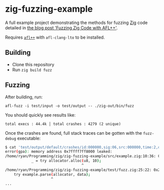 zig-fuzzing-example
===================

A full example project demonstrating the methods for fuzzing [Zig](https://ziglang.org/) code detailed in [the blog post 'Fuzzing Zig Code with AFL++'](https://www.ryanliptak.com/blog/fuzzing-zig-code/).

Requires [`afl++`](https://github.com/AFLplusplus/AFLplusplus) with `afl-clang-lto` to be installed.

## Building

- Clone this repository
- Run `zig build fuzz`

## Fuzzing

After building, run:

```
afl-fuzz -i test/input -o test/output -- ./zig-out/bin/fuzz
```

You should quickly see results like:

```
total execs : 44.4k │ total crashes : 4279 (2 unique)
```

Once the crashes are found, full stack traces can be gotten with the `fuzz-debug` executable:

```sh
$ cat 'test/output/default/crashes/id:000000,sig:06,src:000000,time:2,op:havoc,rep:8' | ./zig-out/bin/fuzz-debug
error(gpa): memory address 0x7ffff7ff8000 leaked: 
/home/ryan/Programming/zig/zig-fuzzing-example/src/example.zig:10:36: 0x207e80 in .example.parse (fuzz-debug)
            _ = try allocator.alloc(u8, 10);
                                   ^
/home/ryan/Programming/zig/zig-fuzzing-example/test/fuzz.zig:25:22: 0x205e52 in main (fuzz-debug)
    try example.parse(allocator, data);
                     ^
...
```
